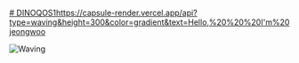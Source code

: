 [# DINOQOS1](https://capsule-render.vercel.app/api?type=waving&height=300&color=gradient&text=Hello,%20%20%20I'm%20jeongwoo)https://capsule-render.vercel.app/api?type=waving&height=300&color=gradient&text=Hello,%20%20%20I'm%20jeongwoo

![Waving](https://capsule-render.vercel.app/api?type=waving&height=300&color=gradient&text=Hello,%20%20%20I'm%20jeongwoo)
